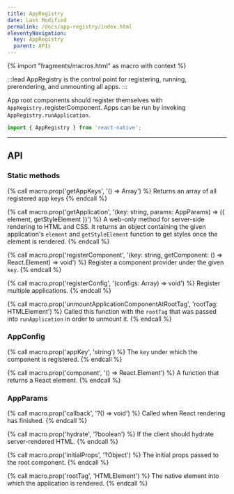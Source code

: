 ```yaml
---
title: AppRegistry
date: Last Modified
permalink: /docs/app-registry/index.html
eleventyNavigation:
  key: AppRegistry
  parent: APIs
---
```


{% import "fragments/macros.html" as macro with context %}

:::lead
AppRegistry is the control point for registering, running, prerendering, and unmounting all apps.
:::

App root components should register themselves with `AppRegistry.`registerComponent. Apps can be run by invoking `AppRegistry.runApplication`.

```js
import { AppRegistry } from 'react-native';
```

---

## API

### Static methods

{% call macro.prop('getAppKeys', '() => Array<string>') %}
Returns an array of all registered app keys
{% endcall %}

{% call macro.prop('getApplication', '(key: string, params: AppParams) => ({ element, getStyleElement })') %}
A web-only method for server-side rendering to HTML and CSS. It returns an object containing the given application's `element` and `getStyleElement` function to get styles once the element is rendered.
{% endcall %}

{% call macro.prop('registerComponent', '(key: string, getComponent: () => React.Element) => void') %}
Register a component provider under the given `key`.
{% endcall %}

{% call macro.prop('registerConfig', '(configs: Array<AppConfig>) => void') %}
Register multiple applications.
{% endcall %}

{% call macro.prop('unmountApplicationComponentAtRootTag', 'rootTag: HTMLElement') %}
Called this function with the `rootTag` that was passed into `runApplication` in order to unmount it.
{% endcall %}

### AppConfig

{% call macro.prop('appKey', 'string') %}
The `key` under which the component is registered.
{% endcall %}

{% call macro.prop('component', '() => React.Element') %}
A function that returns a React element.
{% endcall %}

### AppParams

{% call macro.prop('callback', '?() => void') %}
Called when React rendering has finished.
{% endcall %}

{% call macro.prop('hydrate', '?boolean') %}
If the client should hydrate server-rendered HTML.
{% endcall %}

{% call macro.prop('initialProps', '?Object') %}
The initial props passed to the root component.
{% endcall %}

{% call macro.prop('rootTag', 'HTMLElement') %}
The native element into which the application is rendered.
{% endcall %}
